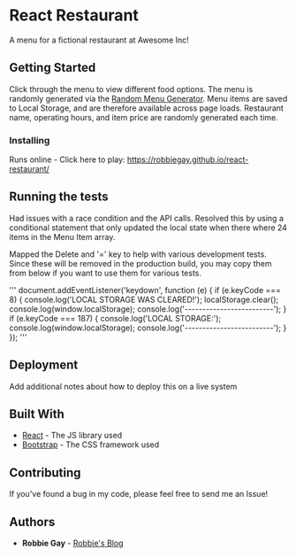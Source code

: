 # React Restaurant

A menu for a fictional restaurant at Awesome Inc!

## Getting Started

Click through the menu to view different food options. The menu is randomly generated via the [Random Menu Generator](https://entree-f18.herokuapp.com). Menu items are saved to Local Storage, and are therefore available across page loads. Restaurant name, operating hours, and item price are randomly generated each time.

### Installing

Runs online - Click here to play: https://robbiegay.github.io/react-restaurant/

## Running the tests

Had issues with a race condition and the API calls. Resolved this by using a conditional statement that only updated the local state when there where 24 items in the Menu Item array.

Mapped the Delete and '=' key to help with various development tests. Since these will be removed in the production build, you may copy them from below if you want to use them for various tests.

'''
document.addEventListener('keydown', function (e) {
    if (e.keyCode === 8) {
        console.log('LOCAL STORAGE WAS CLEARED!');
        localStorage.clear();
        console.log(window.localStorage);
        console.log('-------------------------');
    }
    if (e.keyCode === 187) {
        console.log('LOCAL STORAGE:');
        console.log(window.localStorage);
        console.log('-------------------------');
    }
});
'''

## Deployment

Add additional notes about how to deploy this on a live system

## Built With

* [React](https://reactjs.org) - The JS library used
* [Bootstrap](https://getbootstrap.com) - The CSS framework used

## Contributing

If you've found a bug in my code, please feel free to send me an Issue!

## Authors

* **Robbie Gay** - [Robbie's Blog](https://robbiegay.github.io)